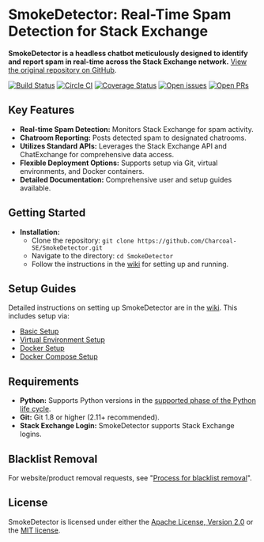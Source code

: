 # SmokeDetector: Real-Time Spam Detection for Stack Exchange

**SmokeDetector is a headless chatbot meticulously designed to identify and report spam in real-time across the Stack Exchange network.** [View the original repository on GitHub](https://github.com/Charcoal-SE/SmokeDetector).

[![Build Status](https://github.com/Charcoal-SE/SmokeDetector/actions/workflows/build.yml/badge.svg?query=branch%3Amaster)](https://github.com/Charcoal-SE/SmokeDetector/actions/workflows/build.yml?query=branch%3Amaster)
[![Circle CI](https://circleci.com/gh/Charcoal-SE/SmokeDetector.svg?style=shield)](https://circleci.com/gh/Charcoal-SE/SmokeDetector)
[![Coverage Status](https://coveralls.io/repos/github/Charcoal-SE/SmokeDetector/badge.svg?branch=master)](https://coveralls.io/github/Charcoal-SE/SmokeDetector?branch=master)
[![Open issues](https://img.shields.io/github/issues/Charcoal-SE/SmokeDetector.svg)](https://github.com/Charcoal-SE/SmokeDetector/issues)
[![Open PRs](https://img.shields.io/github/issues-pr/Charcoal-SE/SmokeDetector.svg)](https://github.com/Charcoal-SE/SmokeDetector/pulls)

## Key Features

*   **Real-time Spam Detection:** Monitors Stack Exchange for spam activity.
*   **Chatroom Reporting:**  Posts detected spam to designated chatrooms.
*   **Utilizes Standard APIs:** Leverages the Stack Exchange API and ChatExchange for comprehensive data access.
*   **Flexible Deployment Options:** Supports setup via Git, virtual environments, and Docker containers.
*   **Detailed Documentation:** Comprehensive user and setup guides available.

## Getting Started

*   **Installation:**
    *   Clone the repository: `git clone https://github.com/Charcoal-SE/SmokeDetector.git`
    *   Navigate to the directory: `cd SmokeDetector`
    *   Follow the instructions in the [wiki](https://charcoal-se.org/smokey/Set-Up-and-Run-SmokeDetector) for setting up and running.

## Setup Guides

Detailed instructions on setting up SmokeDetector are in the [wiki](https://charcoal-se.org/smokey). This includes setup via:

*   [Basic Setup](https://charcoal-se.org/smokey/Set-Up-and-Run-SmokeDetector#basic-setup)
*   [Virtual Environment Setup](https://charcoal-se.org/smokey/Set-Up-and-Run-SmokeDetector#virtual-environment-setup)
*   [Docker Setup](https://charcoal-se.org/smokey/Set-Up-and-Run-SmokeDetector#docker-setup)
*   [Docker Compose Setup](https://charcoal-se.org/smokey/Set-Up-and-Run-SmokeDetector#automate-docker-deployment-with-docker-compose)

## Requirements

*   **Python:** Supports Python versions in the [supported phase of the Python life cycle](https://devguide.python.org/versions/).
*   **Git:**  Git 1.8 or higher (2.11+ recommended).
*   **Stack Exchange Login:** SmokeDetector supports Stack Exchange logins.

## Blacklist Removal

For website/product removal requests, see "[Process for blacklist removal](https://charcoal-se.org/smokey/Process-for-blacklist-removal)".

## License

SmokeDetector is licensed under either the [Apache License, Version 2.0](LICENSE-APACHE) or the [MIT license](LICENSE-MIT).